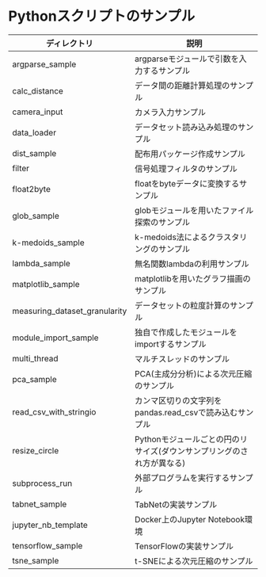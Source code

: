 # Pythonスクリプトのサンプル

|ディレクトリ |説明 |
|---|---|
|argparse_sample |argparseモジュールで引数を入力するサンプル |
|calc_distance |データ間の距離計算処理のサンプル |
|camera_input |カメラ入力サンプル |
|data_loader |データセット読み込み処理のサンプル |
|dist_sample |配布用パッケージ作成サンプル |
|filter |信号処理フィルタのサンプル |
|float2byte |floatをbyteデータに変換するサンプル |
|glob_sample |globモジュールを用いたファイル探索のサンプル |
|k-medoids_sample |k-medoids法によるクラスタリングのサンプル |
|lambda_sample |無名関数lambdaの利用サンプル |
|matplotlib_sample |matplotlibを用いたグラフ描画のサンプル |
|measuring_dataset_granularity |データセットの粒度計算のサンプル |
|module_import_sample |独自で作成したモジュールをimportするサンプル |
|multi_thread |マルチスレッドのサンプル |
|pca_sample | PCA(主成分分析)による次元圧縮のサンプル |
|read_csv_with_stringio |カンマ区切りの文字列をpandas.read_csvで読み込むサンプル |
|resize_circle |Pythonモジュールごとの円のリサイズ(ダウンサンプリングのされ方が異なる) |
|subprocess_run |外部プログラムを実行するサンプル |
|tabnet_sample |TabNetの実装サンプル |
|jupyter_nb_template |Docker上のJupyter Notebook環境 |
|tensorflow_sample |TensorFlowの実装サンプル |
|tsne_sample | t-SNEによる次元圧縮のサンプル |


